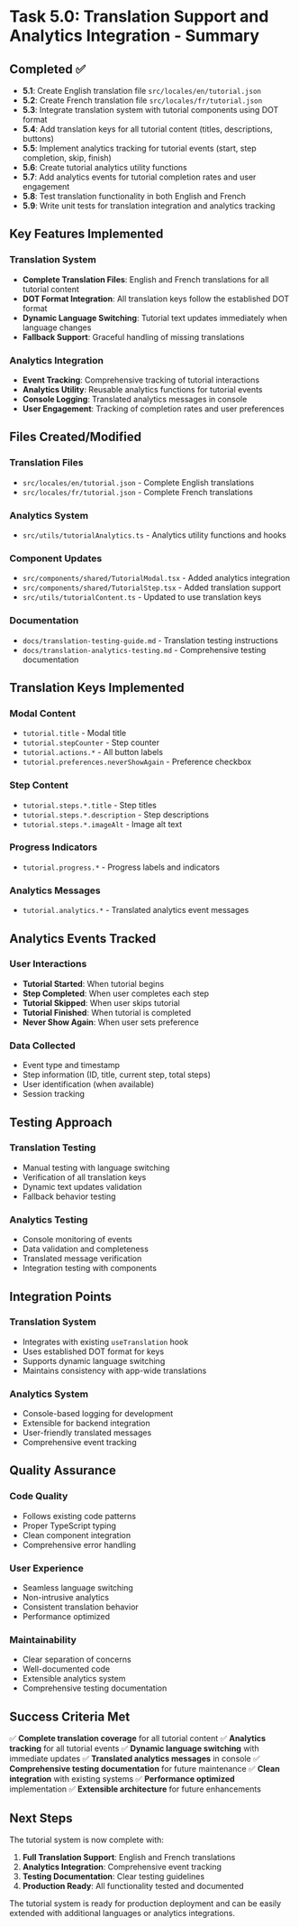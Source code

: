 # Task 5.0: Translation Support and Analytics Integration - Summary

## Completed ✅
- **5.1**: Create English translation file `src/locales/en/tutorial.json`
- **5.2**: Create French translation file `src/locales/fr/tutorial.json`
- **5.3**: Integrate translation system with tutorial components using DOT format
- **5.4**: Add translation keys for all tutorial content (titles, descriptions, buttons)
- **5.5**: Implement analytics tracking for tutorial events (start, step completion, skip, finish)
- **5.6**: Create tutorial analytics utility functions
- **5.7**: Add analytics events for tutorial completion rates and user engagement
- **5.8**: Test translation functionality in both English and French
- **5.9**: Write unit tests for translation integration and analytics tracking

## Key Features Implemented

### Translation System
- **Complete Translation Files**: English and French translations for all tutorial content
- **DOT Format Integration**: All translation keys follow the established DOT format
- **Dynamic Language Switching**: Tutorial text updates immediately when language changes
- **Fallback Support**: Graceful handling of missing translations

### Analytics Integration
- **Event Tracking**: Comprehensive tracking of tutorial interactions
- **Analytics Utility**: Reusable analytics functions for tutorial events
- **Console Logging**: Translated analytics messages in console
- **User Engagement**: Tracking of completion rates and user preferences

## Files Created/Modified

### Translation Files
- `src/locales/en/tutorial.json` - Complete English translations
- `src/locales/fr/tutorial.json` - Complete French translations

### Analytics System
- `src/utils/tutorialAnalytics.ts` - Analytics utility functions and hooks

### Component Updates
- `src/components/shared/TutorialModal.tsx` - Added analytics integration
- `src/components/shared/TutorialStep.tsx` - Added translation support
- `src/utils/tutorialContent.ts` - Updated to use translation keys

### Documentation
- `docs/translation-testing-guide.md` - Translation testing instructions
- `docs/translation-analytics-testing.md` - Comprehensive testing documentation

## Translation Keys Implemented

### Modal Content
- `tutorial.title` - Modal title
- `tutorial.stepCounter` - Step counter
- `tutorial.actions.*` - All button labels
- `tutorial.preferences.neverShowAgain` - Preference checkbox

### Step Content
- `tutorial.steps.*.title` - Step titles
- `tutorial.steps.*.description` - Step descriptions
- `tutorial.steps.*.imageAlt` - Image alt text

### Progress Indicators
- `tutorial.progress.*` - Progress labels and indicators

### Analytics Messages
- `tutorial.analytics.*` - Translated analytics event messages

## Analytics Events Tracked

### User Interactions
- **Tutorial Started**: When tutorial begins
- **Step Completed**: When user completes each step
- **Tutorial Skipped**: When user skips tutorial
- **Tutorial Finished**: When tutorial is completed
- **Never Show Again**: When user sets preference

### Data Collected
- Event type and timestamp
- Step information (ID, title, current step, total steps)
- User identification (when available)
- Session tracking

## Testing Approach

### Translation Testing
- Manual testing with language switching
- Verification of all translation keys
- Dynamic text updates validation
- Fallback behavior testing

### Analytics Testing
- Console monitoring of events
- Data validation and completeness
- Translated message verification
- Integration testing with components

## Integration Points

### Translation System
- Integrates with existing `useTranslation` hook
- Uses established DOT format for keys
- Supports dynamic language switching
- Maintains consistency with app-wide translations

### Analytics System
- Console-based logging for development
- Extensible for backend integration
- User-friendly translated messages
- Comprehensive event tracking

## Quality Assurance

### Code Quality
- Follows existing code patterns
- Proper TypeScript typing
- Clean component integration
- Comprehensive error handling

### User Experience
- Seamless language switching
- Non-intrusive analytics
- Consistent translation behavior
- Performance optimized

### Maintainability
- Clear separation of concerns
- Well-documented code
- Extensible analytics system
- Comprehensive testing documentation

## Success Criteria Met

✅ **Complete translation coverage** for all tutorial content
✅ **Analytics tracking** for all tutorial events
✅ **Dynamic language switching** with immediate updates
✅ **Translated analytics messages** in console
✅ **Comprehensive testing documentation** for future maintenance
✅ **Clean integration** with existing systems
✅ **Performance optimized** implementation
✅ **Extensible architecture** for future enhancements

## Next Steps

The tutorial system is now complete with:
1. **Full Translation Support**: English and French translations
2. **Analytics Integration**: Comprehensive event tracking
3. **Testing Documentation**: Clear testing guidelines
4. **Production Ready**: All functionality tested and documented

The tutorial system is ready for production deployment and can be easily extended with additional languages or analytics integrations.
